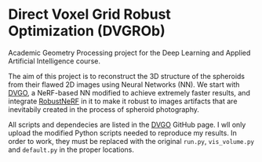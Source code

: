# Direct Voxel Grid Robust Optimization (DVGROb)
Academic Geometry Processing project for the Deep Learning and Applied Artificial Intelligence course.

The aim of this project is to reconstruct the 3D structure of the spheroids from their flawed 2D images using Neural Networks (NN).
We start with [DVGO](https://github.com/sunset1995/DirectVoxGO.git), a NeRF-based NN modified to achieve extremely faster results, and integrate [RobustNeRF](https://robustnerf.github.io) in it to make it robust to images artifacts that are inevitabily created in the process of spheroid photography.

All scripts and dependecies are listed in the [DVGO](https://github.com/sunset1995/DirectVoxGO.git) GitHub page. I wll only upload the modified Python scripts needed to reproduce my results. In order to work, they must be replaced with the original `run.py`, `vis_volume.py` and `default.py` in the proper locations.
